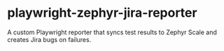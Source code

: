 # playwright-zephyr-jira-reporter
A custom Playwright reporter that syncs test results to Zephyr Scale and creates Jira bugs on failures.
